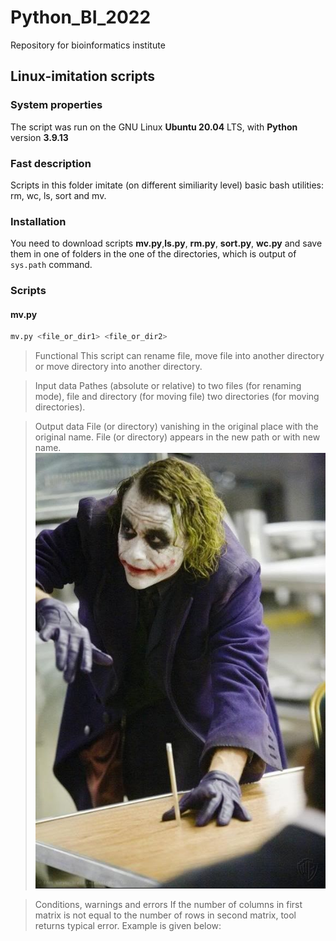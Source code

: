 # Python_BI_2022
Repository for bioinformatics institute

## Linux-imitation scripts

### System properties

The script was run on the GNU Linux **Ubuntu 20.04** LTS, with **Python** version **3.9.13**

### Fast description
Scripts in this folder imitate (on different similiarity level) basic bash utilities: rm, wc, ls, sort and mv.

### Installation
You need to download scripts **mv.py**,**ls.py**, **rm.py**, **sort.py**, **wc.py** and save them in one of folders in the one of the directories, which is output of `sys.path` command.

### Scripts

#### mv.py


```python
mv.py <file_or_dir1> <file_or_dir2>
```
> Functional
This script can rename file, move file into another directory or move directory into another directory.

> Input data
Pathes (absolute or relative) to two files (for renaming mode), file and directory (for moving file) two directories (for moving directories).

> Output data
File (or directory) vanishing in the original place with the original name. File (or directory) appears in the new path or with new name.
![Illustartion of command `mv.py pencil.txt ../another_folder`](./pencil.jpg)

> Conditions, warnings and errors
If the number of columns in first matrix is not equal to the number of rows in second matrix, tool returns typical error. Example is given below:
